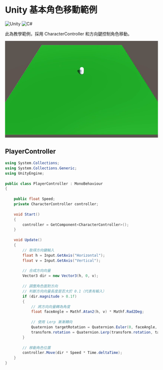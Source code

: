 # Unity 基本角色移動範例 
 
![Unity](https://img.shields.io/badge/unity-%23000000.svg?style=for-the-badge&logo=unity&logoColor=white)
![C#](https://img.shields.io/badge/c%23-%23239120.svg?style=for-the-badge&logo=c-sharp&logoColor=white)

此為教學範例，採用 CharacterController 和方向鍵控制角色移動。
 
![](demo.gif)
<br/>

## PlayerController
```C#
using System.Collections;
using System.Collections.Generic;
using UnityEngine;

public class PlayerController : MonoBehaviour
{
    
    public float Speed;
    private CharacterController controller;

    void Start()
    {
        controller = GetComponent<CharacterController>();
    }

    void Update()
    {
        // 取得方向鍵輸入
        float h = Input.GetAxis("Horizontal");
        float v = Input.GetAxis("Vertical");

        // 合成方向向量
        Vector3 dir = new Vector3(h, 0, v);

        // 調整角色面對方向
        // 判斷方向向量長度是否大於 0.1（代表有輸入）
        if (dir.magnitude > 0.1f)
        {
            // 將方向向量轉為角度
            float faceAngle = Mathf.Atan2(h, v) * Mathf.Rad2Deg;

            // 使用 Lerp 漸漸轉向
            Quaternion targetRotation = Quaternion.Euler(0, faceAngle, 0);
            transform.rotation = Quaternion.Lerp(transform.rotation, targetRotation, 0.3f);
        }

        // 移動角色位置
        controller.Move(dir * Speed * Time.deltaTime);
    }
}

```